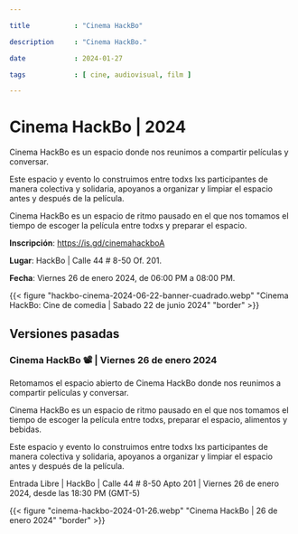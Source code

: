 ```yaml
---

title           : "Cinema HackBo"

description     : "Cinema HackBo."

date            : 2024-01-27

tags            : [ cine, audiovisual, film ]

---
```


# Cinema HackBo | 2024

Cinema HackBo es un espacio
donde nos reunimos a compartir películas y conversar.

Este espacio y evento lo construimos entre todxs lxs participantes de manera colectiva y solidaria,
apoyanos a organizar y limpiar el espacio antes y después de la película.

Cinema HackBo es un espacio de ritmo pausado en el que nos tomamos el tiempo
de escoger la película entre todxs y preparar el espacio.

**Inscripción**: https://is.gd/cinemahackboA

**Lugar**: HackBo | Calle 44 # 8-50 Of. 201.

**Fecha**: Viernes 26 de enero 2024, de 06:00 PM a 08:00 PM.

{{< figure "hackbo-cinema-2024-06-22-banner-cuadrado.webp" "Cinema HackBo: Cine de comedia | Sabado 22 de junio 2024" "border" >}}


## Versiones pasadas

### Cinema HackBo 📽 | Viernes 26 de enero 2024 

Retomamos el espacio abierto de Cinema HackBo
donde nos reunimos a compartir películas y conversar.

Cinema HackBo es un espacio de ritmo pausado en el que nos tomamos el tiempo
de escoger la película entre todxs, preparar el espacio, alimentos y bebidas.

Este espacio y evento lo construimos entre todxs lxs participantes de manera colectiva y solidaria,
apoyanos a organizar y limpiar el espacio antes y después de la película.

Entrada Libre | HackBo | Calle 44 # 8-50 Apto 201 | Viernes 26 de enero 2024, desde las 18:30 PM (GMT-5)

{{< figure "cinema-hackbo-2024-01-26.webp" "Cinema HackBo | 26 de enero 2024" "border" >}}

